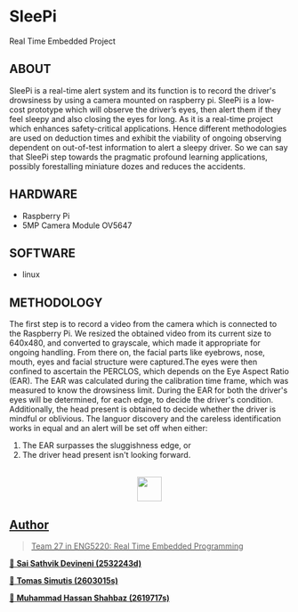 # SleePi
Real Time Embedded Project
## ABOUT
SleePi is a real-time alert system and its function is to record the driver's drowsiness by using a camera mounted on raspberry pi. SleePi is a low-cost prototype which will observe the driver’s eyes, then alert them if they feel sleepy and also closing the eyes for long. As it is a real-time project which enhances safety-critical applications. Hence different methodologies are used on deduction times and exhibit the viability of ongoing observing dependent on out-of-test information to alert a sleepy driver. So we can say that SleePi step towards the pragmatic profound learning applications, possibly forestalling miniature dozes and reduces the accidents.

## HARDWARE
- Raspberry Pi
- 5MP Camera Module OV5647

## SOFTWARE
- linux



## METHODOLOGY
The first step is to record a video from the camera which is connected to the Raspberry Pi. We resized the obtained video from its current size to 640x480, and converted to grayscale, which made it appropriate for ongoing handling. From there on, the facial parts like eyebrows, nose, mouth, eyes and facial structure were captured.The eyes were then confined to ascertain the PERCLOS, which depends on the Eye Aspect Ratio (EAR). The EAR was calculated during the calibration time frame, which was measured to know the drowsiness limit. During the EAR for both the driver's eyes will be determined, for each edge, to decide the driver's condition. Additionally, the head present is obtained to decide whether the driver is mindful or oblivious. The languor discovery and the careless identification works in equal and an alert will be set off when either:
1. The EAR surpasses the sluggishness edge, or
2. The driver head present isn't looking forward.
<p align="center">
   </br>
   <a href="https://drive.google.com/file/d/1GYySi0OvmA4BjbVHNCkL5UcyptOgmjX4/view?usp=sharing"><img  src="Downloads/fb_logo.png"  width="44" height="44">

## Author
>Team 27 in ENG5220: Real Time Embedded Programming

👤 **Sai Sathvik Devineni (2532243d)**

👤 **Tomas Simutis (2603015s)**

👤 **Muhammad Hassan Shahbaz (2619717s)**



